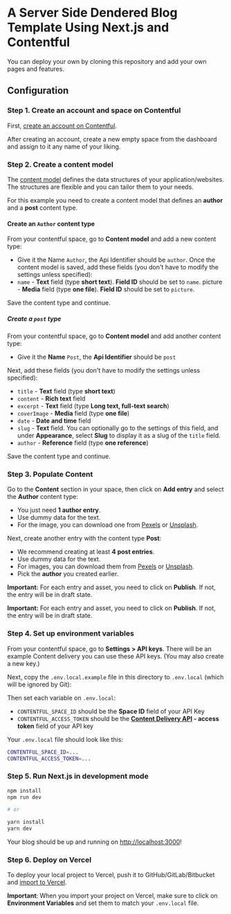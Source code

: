 # A Server Side Dendered Blog Template Using Next.js and Contentful

You can deploy your own by cloning this repository and add your own pages and features.

## Configuration

### Step 1. Create an account and space on Contentful

First, [create an account on Contentful](https://www.contentful.com/sign-up/).

After creating an account, create a new empty space from the dashboard and assign to it any name of your liking.

### Step 2. Create a content model

The [content model](https://www.contentful.com/developers/docs/concepts/data-model/) defines the data structures of your application/websites. The structures are flexible and you can tailor them to your needs.

For this example you need to create a content model that defines an **author** and a **post** content type.

#### Create an `Author` content type

From your contentful space, go to **Content model** and add a new content type:

- Give it the Name `Author`, the Api Identifier should be `author`.
  Once the content model is saved, add these fields (you don't have to modify the settings unless specified):
- `name` - **Text** field (type **short text**). **Field ID** should be set to `name`.
  picture - **Media** field (type **one file**). **Field ID** should be set to `picture`.

Save the content type and continue.

##### Create a `post` type

From your contentful space, go to **Content model** and add another content type:

- Give it the **Name** `Post`, the **Api Identifier** should be `post`

Next, add these fields (you don't have to modify the settings unless specified):

- `title` - **Text** field (type **short text**)
- `content` - **Rich text** field
- `excerpt` - **Text** field (type **Long text, full-text search**)
- `coverImage` - **Media** field (type **one file**)
- `date` - **Date and time** field
- `slug` - **Text** field. You can optionally go to the settings of this field, and under **Appearance**, select **Slug** to display it as a slug of the `title` field.
- `author` - **Reference** field (type **one reference**)

Save the content type and continue.

### Step 3. Populate Content

Go to the **Content** section in your space, then click on **Add entry** and select the **Author** content type:

- You just need **1 author entry**.
- Use dummy data for the text.
- For the image, you can download one from [Pexels](https://www.pexels.com/) or [Unsplash](https://unsplash.com/).

Next, create another entry with the content type **Post**:

- We recommend creating at least **4 post entries**.
- Use dummy data for the text.
- For images, you can download them from [Pexels](https://www.pexels.com/) or [Unsplash](https://unsplash.com/).
- Pick the **author** you created earlier.

**Important:** For each entry and asset, you need to click on **Publish**. If not, the entry will be in draft state.

**Important:** For each entry and asset, you need to click on **Publish**. If not, the entry will be in draft state.

### Step 4. Set up environment variables

From your contentful space, go to **Settings > API keys**. There will be an example Content delivery you can use these API keys. (You may also create a new key.)

Next, copy the `.env.local.example` file in this directory to `.env.local` (which will be ignored by Git):

Then set each variable on `.env.local`:

- `CONTENTFUL_SPACE_ID` should be the **Space ID** field of your API Key
- `CONTENTFUL_ACCESS_TOKEN` should be the **[Content Delivery API](https://www.contentful.com/developers/docs/references/content-delivery-api/) - access token** field of your API key

Your `.env.local` file should look like this:

```bash
CONTENTFUL_SPACE_ID=...
CONTENTFUL_ACCESS_TOKEN=...
```

### Step 5. Run Next.js in development mode

```bash
npm install
npm run dev

# or

yarn install
yarn dev
```

Your blog should be up and running on [http://localhost:3000](http://localhost:3000)!

### Step 6. Deploy on Vercel

To deploy your local project to Vercel, push it to GitHub/GitLab/Bitbucket and [import to Vercel](https://vercel.com/new).

**Important**: When you import your project on Vercel, make sure to click on **Environment Variables** and set them to match your `.env.local` file.
